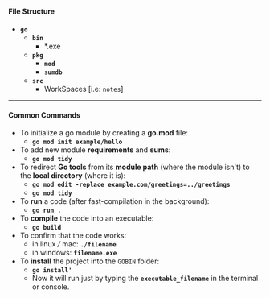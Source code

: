 #### File Structure

- **`go`**
  - **`bin`**
    - *.exe
  - **`pkg`**
    - **`mod`**
    - **`sumdb`**
  - **`src`**
    - WorkSpaces [i.e: `notes`]

---

#### Common Commands

- To initialize a go module by creating a **go.mod** file:
  - **`go mod init example/hello`**
- To add new module **requirements** and **sums**:
  - **`go mod tidy`**
- To redirect **Go tools** from its **module path** (where the module isn't) to the **local directory** (where it is):
  - **`go mod edit -replace example.com/greetings=../greetings`**
  - **`go mod tidy`**
- To **run** a code (after fast-compilation in the background):
  - **`go run .`**
- To **compile** the code into an executable:
  - **`go build`**
- To confirm that the code works:
  - in linux */* mac: **`./filename`**
  - in windows: **`filename.exe`**
- To **install** the project into the `GOBIN` folder:
  - **`go install'`**
  - Now it will run just by typing the **`executable_filename`** in the terminal or console.